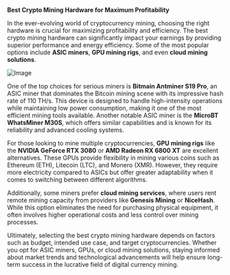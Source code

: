**Best Crypto Mining Hardware for Maximum Profitability**

In the ever-evolving world of cryptocurrency mining, choosing the right hardware is crucial for maximizing profitability and efficiency. The best crypto mining hardware can significantly impact your earnings by providing superior performance and energy efficiency. Some of the most popular options include **ASIC miners**, **GPU mining rigs**, and even **cloud mining solutions**.

![Image](https://github.com/user-attachments/assets/b8266eee-691e-4ee1-99ef-bfa10d234fd4)

One of the top choices for serious miners is **Bitmain Antminer S19 Pro**, an ASIC miner that dominates the Bitcoin mining scene with its impressive hash rate of 110 TH/s. This device is designed to handle high-intensity operations while maintaining low power consumption, making it one of the most efficient mining tools available. Another notable ASIC miner is the **MicroBT WhatsMiner M30S**, which offers similar capabilities and is known for its reliability and advanced cooling systems.

For those looking to mine multiple cryptocurrencies, **GPU mining rigs** like the **NVIDIA GeForce RTX 3080** or **AMD Radeon RX 6800 XT** are excellent alternatives. These GPUs provide flexibility in mining various coins such as Ethereum (ETH), Litecoin (LTC), and Monero (XMR). However, they require more electricity compared to ASICs but offer greater adaptability when it comes to switching between different algorithms.

Additionally, some miners prefer **cloud mining services**, where users rent remote mining capacity from providers like **Genesis Mining** or **NiceHash**. While this option eliminates the need for purchasing physical equipment, it often involves higher operational costs and less control over mining processes.

Ultimately, selecting the best crypto mining hardware depends on factors such as budget, intended use case, and target cryptocurrencies. Whether you opt for ASIC miners, GPUs, or cloud mining solutions, staying informed about market trends and technological advancements will help ensure long-term success in the lucrative field of digital currency mining.